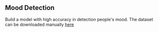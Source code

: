 ## Mood Detection 
Build a model with high accuracy in detection people's mood. The dataset can be downloaded manually [here](https://www.kaggle.com/datasets/amitprajapati191978/mood-detection/data)
